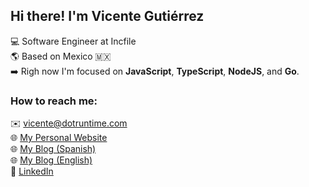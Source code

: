 ## Hi there! I'm Vicente Gutiérrez
:computer: Software Engineer at Incfile <br>
:earth_americas: Based on Mexico 🇲🇽 <br>
:arrow_right: Righ now I'm focused on **JavaScript**, **TypeScript**, **NodeJS**, and **Go**. <br>

### How to reach me:
:envelope: vicente@dotruntime.com <br>
:globe_with_meridians: [My Personal Website](https://vcgtz.com/) <br>
:globe_with_meridians: [My Blog (Spanish)](https://codecraftershub.com/) <br>
:globe_with_meridians: [My Blog (English)](https://dotruntime.com/) <br>
:briefcase: [LinkedIn](https://www.linkedin.com/in/vicentegtz/) <br>

<!--
**vcgtz/vcgtz** is a ✨ _special_ ✨ repository because its `README.md` (this file) appears on your GitHub profile.

### What I'm working on...
_ReactJS_

Here are some ideas to get you started:

- 🔭 I’m currently working on ...
- 🌱 I’m currently learning ...
- 👯 I’m looking to collaborate on ...
- 🤔 I’m looking for help with ...
- 💬 Ask me about ...
- 📫 How to reach me: ...
- 😄 Pronouns: ...
- ⚡ Fun fact: ...
-->
